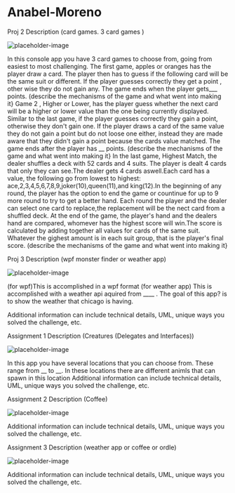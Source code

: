 # Anabel-Moreno

Proj 2
Description (card games. 3 card games )


![placeholder-image](https://github.com/user-attachments/assets/f7eceed8-6346-46ae-b37b-06fd649b4161)

In this console app you have 3 card games to choose from, going from easiest to most challenging. The first game, apples or oranges has the player draw a card. The player then has to guess if the following card will be the same suit or different. If the player guesses correctly they get a point , other wise they do not gain any. The game ends when the player gets___ points.
(describe the mechanisms of the game and what went into making it}
Game 2 , Higher or Lower, has the player guess whether the next card will be a higher or lower value than the one being currently displayed. Similar to the last game, if the player guesses correctly they gain a point, otherwise they don't gain one. If the player draws a card of the same value they do not gain a point but do not loose one either, instead they are made aware that they didn't gain a point because the cards value matched. The game ends after the player has __ points.
(describe the mechanisms of the game and what went into making it}
In the last game, Highest Match, the dealer shuffles a deck with 52 cards and 4 suits. The player is dealt 4 cards that only they can see.The dealer gets 4 cards aswell.Each  card has a value, the following go from lowest to highest: ace,2,3,4,5,6,7,8,9,joker(10),queen(11),and king(12).In the beginning of any round, the player has the option to end the game or countinue for up to 9 more round to try to get a better hand. Each round the player and the dealer can select one card to replace,the replacement will be the nect card from a shuffled deck. At the end of the game, the player's hand and the dealers hand are compared, whomever has the highest score will win.The score is calculated by adding together all values for cards of the same suit. Whatever the gighest amount is in each suit group, that is the player's final score.
(describe the mechanisms of the game and what went into making it}



Proj 3
Description (wpf monster finder  or weather app)


![placeholder-image](https://github.com/user-attachments/assets/f7eceed8-6346-46ae-b37b-06fd649b4161)

(for wpf)This is accomplished in a wpf format
(for weather app) This is accomplished with a weather api aquired from ____ . The goal of this app? is to show the weather that chicago is having.

Additional information can include technical details, UML, unique ways you solved the challenge, etc.

Assignment 1
Description (Creatures (Delegates and Interfaces))


![placeholder-image](https://github.com/user-attachments/assets/f7eceed8-6346-46ae-b37b-06fd649b4161)

In this app you have several locations that you can choose from. These range from __ to __. In these locations there are different animls that can spawn in this location 
Additional information can include technical details, UML, unique ways you solved the challenge, etc.

Assignment 2
Description (Coffee)


![placeholder-image](https://github.com/user-attachments/assets/f7eceed8-6346-46ae-b37b-06fd649b4161)

Additional information can include technical details, UML, unique ways you solved the challenge, etc.

Assignment 3
Description (weather app or coffee or ordle)


![placeholder-image](https://github.com/user-attachments/assets/f7eceed8-6346-46ae-b37b-06fd649b4161)

Additional information can include technical details, UML, unique ways you solved the challenge, etc.

